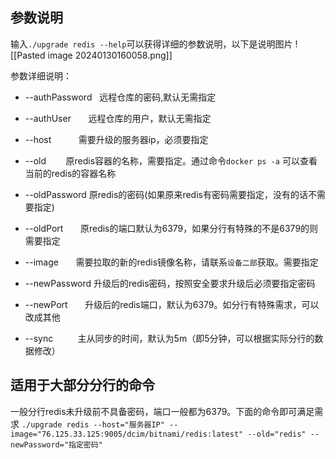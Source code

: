 ## 参数说明
输入`./upgrade redis --help`可以获得详细的参数说明，以下是说明图片
![[Pasted image 20240130160058.png]]


参数详细说明：
- --authPassword              远程仓库的密码,默认无需指定

- --authUser                       远程仓库的用户，默认无需指定

- --host                               需要升级的服务器ip，必须要指定

- --old                                  原redis容器的名称，需要指定。通过命令`docker ps -a` 可以查看当前的redis的容器名称

- --oldPassword                 原redis的密码(如果原来redis有密码需要指定，没有的话不需要指定)

- --oldPort                          原redis的端口默认为6379，如果分行有特殊的不是6379的则需要指定

- --image                            需要拉取的新的redis镜像名称，请联系`设备二部`获取。需要指定

- --newPassword              升级后的redis密码，按照安全要求升级后必须要指定密码

- --newPort                        升级后的redis端口，默认为6379。如分行有特殊需求，可以改成其他

- --sync                              主从同步的时间，默认为5m（即5分钟，可以根据实际分行的数据修改）


## 适用于大部分分行的命令

一般分行redis未升级前不具备密码，端口一般都为6379。下面的命令即可满足需求
`./upgrade redis --host="服务器IP" --image="76.125.33.125:9005/dcim/bitnami/redis:latest" --old="redis" --newPassword="指定密码"`



